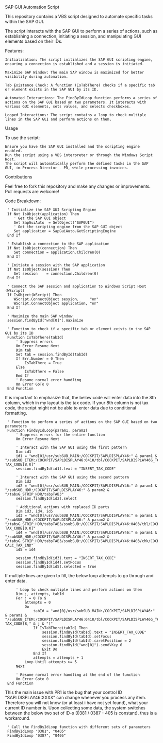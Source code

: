 SAP GUI Automation Script

This repository contains a VBS script designed to automate specific tasks within the SAP GUI.

The script interacts with the SAP GUI to perform a series of actions, such as establishing a connection, initiating a session, and manipulating GUI elements based on their IDs.

Features:

    Initialization: The script initializes the SAP GUI scripting engine, ensuring a connection is established and a session is initiated.

    Maximize SAP Window: The main SAP window is maximized for better visibility during automation.

    Tab Existence Check: A function (IsTabThere) checks if a specific tab or element exists in the SAP GUI by its ID.

    Automated Interactions: The FindByIdLoop function performs a series of actions on the SAP GUI based on two parameters. It interacts with various GUI elements, sets values, and selects checkboxes.

    Looped Interactions: The script contains a loop to check multiple lines in the SAP GUI and perform actions on them.

Usage

To use the script:

    Ensure you have the SAP GUI installed and the scripting engine enabled.
    Run the script using a VBS interpreter or through the Windows Script Host.
    The script will automatically perform the defined tasks in the SAP GUI, in Process Director - PD, while processing invoices.
   

Contributions

Feel free to fork this repository and make any changes or improvements. Pull requests are welcome!

Code Breakdown:

     ' Initialize the SAP GUI Scripting Engine
     If Not IsObject(application) Then
        ' Get the SAP GUI object
        Set SapGuiAuto  = GetObject("SAPGUI")
        ' Get the scripting engine from the SAP GUI object
        Set application = SapGuiAuto.GetScriptingEngine
     End If
     
     ' Establish a connection to the SAP application
     If Not IsObject(connection) Then
        Set connection = application.Children(0)
     End If
     
     ' Initiate a session with the SAP application
     If Not IsObject(session) Then
        Set session    = connection.Children(0)
     End If
     
     ' Connect the SAP session and application to Windows Script Host (WScript)
     If IsObject(WScript) Then
        WScript.ConnectObject session,     "on"
        WScript.ConnectObject application, "on"
     End If
     
     ' Maximize the main SAP window
     session.findById("wnd[0]").maximize
     
     ' Function to check if a specific tab or element exists in the SAP GUI by its ID
     Function IsTabThere(tabId)
         ' Suppress errors
         On Error Resume Next
         Dim tab
         Set tab = session.findById(tabId)
         If Err.Number = 0 Then
             IsTabThere = True
         Else
             IsTabThere = False
         End If
         ' Resume normal error handling
         On Error GoTo 0
     End Function

 It is important to emphasize that, the below code will enter data into the 8th column, which in my layout is the tax code. If your 8th column is not tax code, the script might not be able to enter data due to conditional formatting. 
     
     ' Function to perform a series of actions on the SAP GUI based on two parameters
     Function FindByIdLoop(param1, param2)
         ' Suppress errors for the entire function
         On Error Resume Next       
     
         ' Interact with the SAP GUI using the first pattern
         Dim id1
         id1 = "wnd[0]/usr/subSUB_MAIN:/COCKPIT/SAPLDISPLAY46:" & param1 & "/subSUB_ITEM:/COCKPIT/SAPLDISPLAY46:0410/tbl/COCKPIT/SAPLDISPLAY46G_TC_ITEM_DET/ctxt/COCKPIT/SITEM_DISP-TAX_CODE[8,0]"
         session.findById(id1).text = "INSERT_TAX_CODE"
     
         ' Interact with the SAP GUI using the second pattern
         Dim id2
         id2 = "wnd[0]/usr/subSUB_MAIN:/COCKPIT/SAPLDISPLAY46:" & param1 & "/subSUB_HDR:/COCKPIT/SAPLDISPLAY46:" & param2 & "/tabsG_STRIP_HDR/tabpTAB3"
         session.findById(id2).select
     
         ' Additional actions with replaced ID parts
         Dim id3, id4, id5
         id3 = "wnd[0]/usr/subSUB_MAIN:/COCKPIT/SAPLDISPLAY46:" & param1 & "/subSUB_HDR:/COCKPIT/SAPLDISPLAY46:" & param2 & "/tabsG_STRIP_HDR/tabpTAB3/ssubSUB:/COCKPIT/SAPLDISPLAY46:0403/tbl/COCKPIT/SAPLDISPLAY46G_TC_TAX_DET/ctxt/COCKPIT/STAX_DISP-TAX_CODE[0,0]"
         id4 = "wnd[0]/usr/subSUB_MAIN:/COCKPIT/SAPLDISPLAY46:" & param1 & "/subSUB_HDR:/COCKPIT/SAPLDISPLAY46:" & param2 & "/tabsG_STRIP_HDR/tabpTAB3/ssubSUB:/COCKPIT/SAPLDISPLAY46:0403/chk/COCKPIT/SHDR_DISP-CALC_TAX_IND"
         id5 = id4
     
         session.findById(id3).text = "INSERT_TAX_CODE"
         session.findById(id4).setFocus
         session.findById(id5).selected = true
         
If multiple lines are given to fill, the below loop attempts to go through and enter data.
         
     
         ' Loop to check multiple lines and perform actions on them
         Dim j, attempts, tabId
         For j = 0 To 9
             attempts = 0
             Do
                 tabId = "wnd[0]/usr/subSUB_MAIN:/COCKPIT/SAPLDISPLAY46:" & param1 & "/subSUB_ITEM:/COCKPIT/SAPLDISPLAY46:0410/tbl/COCKPIT/SAPLDISPLAY46G_TC_ITEM_DET/ctxt/COCKPIT/SITEM_DISP-TAX_CODE[8," & j & "]"
                 If IsTabThere(tabId) Then
                     session.findById(tabId).text = "INSERT_TAX_CODE"
                     session.findById(tabId).setFocus
                     session.findById(tabId).caretPosition = 2
                     session.findById("wnd[0]").sendVKey 0
                     Exit Do
                 End If
                 attempts = attempts + 1
             Loop Until attempts >= 5
         Next
     
         ' Resume normal error handling at the end of the function
         On Error Goto 0
     End Function

This the main issue with PR1 is the bug that your control ID "SAPLDISPLAY46:XXXX" can change whenever you process any item. Therefore you will not know (or at least i have not yet found), what your current ID number is. Upon collecting some data, the system switches between the below two set of ID-s (0381 / 0387 - 405 is constant), thus is a workaround.    
     
     ' Call the FindByIdLoop function with different sets of parameters
     FindByIdLoop "0381", "0405"
     FindByIdLoop "0387", "0405"
